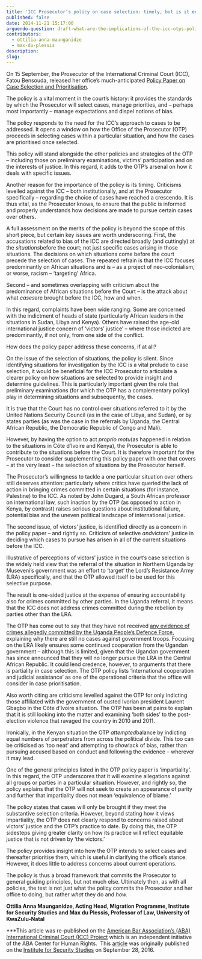 ```yaml
---
title: 'ICC Prosecutor’s policy on case selection: timely, but is it enough?'
published: false
date: 2014-11-21 15:17:00
arguendo-question: draft-what-are-the-implications-of-the-icc-otps-policy-paper-on-case-selection-and-prioritisation-2016
contributors:
  - ottilia-anna-maunganidze
  - max-du-plessis
description:
slug:
---
```



On 15 September, the Prosecutor of the International Criminal Court (ICC), Fatou Bensouda, released her office’s much-anticipated [Policy Paper on Case Selection and Prioritisation](https://www.icc-cpi.int/Pages/item.aspx?name=policy-paper-on-case-selection-and-prioritisation).

The policy is a vital moment in the court’s history: it provides the standards by which the Prosecutor will select cases, manage priorities, and – perhaps most importantly – manage expectations and dispel notions of bias.

The policy responds to the need for the ICC’s approach to cases to be addressed. It opens a window on how the Office of the Prosecutor (OTP) proceeds in selecting cases within a particular situation, and how the cases are prioritised once selected.

This policy will stand alongside the other policies and strategies of the OTP – including those on preliminary examinations, victims’ participation and on the interests of justice. In this regard, it adds to the OTP’s arsenal on how it deals with specific issues.

Another reason for the importance of the policy is its timing. Criticisms levelled against the ICC – both institutionally, and at the Prosecutor specifically – regarding the choice of cases have reached a crescendo. It is thus vital, as the Prosecutor knows, to ensure that the public is informed and properly understands how decisions are made to pursue certain cases over others.

A full assessment on the merits of the policy is beyond the scope of this short piece, but certain key issues are worth underscoring. First, the accusations related to bias of the ICC are directed broadly (and cuttingly) at the *situations*before the court; not just specific cases arising in those situations. The decisions on which situations come before the court precede the selection of cases. The repeated refrain is that the ICC focuses predominantly on African situations and is – as a project of neo-colonialism, or worse, racism – ‘targeting’ Africa.

Second – and sometimes overlapping with criticism about the predominance of African situations before the Court – is the attack about what *cases*are brought before the ICC, how and when.

In this regard, complaints have been wide ranging. Some are concerned with the indictment of heads of state (particularly African leaders in the situations in Sudan, Libya and Kenya). Others have raised the age-old international justice concern of ‘victors’ justice’ – where those indicted are predominantly, if not only, from one side of the conflict.

How does the policy paper address these concerns, if at all?

On the issue of the selection of situations, the policy is silent. Since identifying situations for investigation by the ICC is a vital prelude to case selection, it would be beneficial for the ICC Prosecutor to articulate a clearer policy on how situations are selected to provide insight and determine guidelines. This is particularly important given the role that preliminary examinations (for which the OTP has a complementary policy) play in determining situations and subsequently, the cases.

It is true that the Court has no control over situations referred to it by the United Nations Security Council (as in the case of Libya, and Sudan), or by states parties (as was the case in the referrals by Uganda, the Central African Republic, the Democratic Republic of Congo and Mali).

However, by having the option to act *proprio motu*(as happened in relation to the situations in Côte d’Ivoire and Kenya), the Prosecutor is able to contribute to the situations before the Court. It is therefore important for the Prosecutor to consider supplementing this policy paper with one that covers – at the very least – the selection of situations by the Prosecutor herself.

The Prosecutor’s willingness to tackle a one particular situation over others still deserves attention: particularly where critics have queried the lack of action in bringing crimes committed in certain situations (for instance, Palestine) to the ICC. As noted by John Dugard, a South African professor on international law, such inaction by the OTP (as opposed to action in Kenya, by contrast) raises serious questions about institutional failure, potential bias and the uneven political landscape of international justice.

The second issue, of victors’ justice, is identified directly as a concern in the policy paper – and rightly so. Criticism of selective *and*victors’ justice in deciding which cases to pursue has arisen in all of the current situations before the ICC.

Illustrative of perceptions of victors’ justice in the court’s case selection is the widely held view that the referral of the situation in Northern Uganda by Museveni’s government was an effort to ‘target’ the Lord’s Resistance Army (LRA) specifically, and that the OTP allowed itself to be used for this selective purpose.

The result is one-sided justice at the expense of ensuring accountability also for crimes committed by other parties. In the Uganda referral, it means that the ICC does not address crimes committed during the rebellion by parties other than the LRA.

The OTP has come out to say that they have not received [any evidence of crimes allegedly committed by the Uganda People’s Defence Force](http://acholitimes.com/2016/05/02/no-evidence-against-updf-says-icc/), explaining why there are still no cases against government troops. Focusing on the LRA likely ensures some continued cooperation from the Ugandan government – although this is limited, given that the Ugandan government has since announced that they will no longer pursue the LRA in the Central African Republic. It could lend credence, however, to arguments that there is partiality in case selection. The OTP policy lists ‘international cooperation and judicial assistance’ as one of the operational criteria that the office will consider in case prioritisation.

Also worth citing are criticisms levelled against the OTP for only indicting those affiliated with the government of ousted Ivorian president Laurent Gbagbo in the Côte d’Ivoire situation. The OTP has been at pains to explain that it is still looking into the matter and examining ‘both sides’ to the post-election violence that ravaged the country in 2010 and 2011.

Ironically, in the Kenyan situation the OTP *attempted*balance by indicting equal numbers of perpetrators from across the political divide. This too can be criticised as ‘too neat’ and attempting to *show*lack of bias, rather than pursuing accused based on conduct and following the evidence – wherever it may lead.

One of the general principles listed in the OTP policy paper is ‘impartiality’. In this regard, the OTP underscores that it will examine allegations against all groups or parties in a particular situation. However, and rightly so, the policy explains that the OTP will not seek to create an appearance of parity and further that impartiality does not mean ‘equivalence of blame.’

The policy states that cases will only be brought if they meet the substantive selection criteria. However, beyond stating how it views impartiality, the OTP does not clearly respond to concerns raised about victors’ justice and the OTP’s practice to date. By doing this, the OTP sidesteps giving greater clarity on how its practice will reflect equitable justice that is not driven by ‘the victors.’

The policy provides insight into how the OTP intends to select cases and thereafter prioritise them, which is useful in clarifying the office’s stance. However, it does little to address concerns about current operations.

The policy is thus a broad framework that commits the Prosecutor to general guiding principles, but not much else. Ultimately then, as with all policies, the test is not just what the policy commits the Prosecutor and her office to doing, but rather *what* they do and *how.*

**Ottilia Anna Maunganidze, Acting Head, Migration Programme, Institute for Security Studies and Max du Plessis, Professor of Law, University of KwaZulu-Natal**

\*\*\*This article was re-published on the [American Bar Association’s (ABA) International Criminal Court (ICC) Project](https://www.aba-icc.org/) which is an independent initiative of the ABA Center for Human Rights.  This [article](https://www.issafrica.org/iss-today/icc-prosecutors-policy-on-case-selection-timely-but-is-it-enough) was originally published on the [Institute for Security Studies](https://www.issafrica.org/) on September 28, 2016.